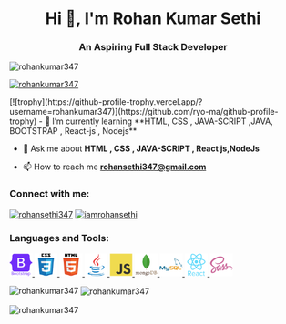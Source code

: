 <h1 align="center">Hi 👋, I'm Rohan Kumar Sethi</h1>
<h3 align="center">An Aspiring Full Stack Developer</h3>

<p align="left"> <img src="https://komarev.com/ghpvc/?username=rohankumar347&label=Profile%20views&color=0e75b6&style=flat" alt="rohankumar347" /> </p>


<p align="left"> <a href="https://github.com/ryo-ma/github-profile-trophy"><img src="https://github-profile-trophy.vercel.app/?username=rohankumar347" alt="rohankumar347" /></a> </p>
[![trophy](https://github-profile-trophy.vercel.app/?username=rohankumar347)](https://github.com/ryo-ma/github-profile-trophy)
- 🌱 I’m currently learning **HTML, CSS , JAVA-SCRIPT ,JAVA, BOOTSTRAP , React-js , Nodejs**

- 💬 Ask me about **HTML , CSS , JAVA-SCRIPT , React js,NodeJs**

- 📫 How to reach me **rohansethi347@gmail.com**

<h3 align="left">Connect with me:</h3>
<p align="left">
<a href="https://linkedin.com/in/rohansethi347" target="blank"><img align="center" src="https://raw.githubusercontent.com/rahuldkjain/github-profile-readme-generator/master/src/images/icons/Social/linked-in-alt.svg" alt="rohansethi347" height="30" width="40" /></a>
<a href="https://instagram.com/iamrohansethi" target="blank"><img align="center" src="https://raw.githubusercontent.com/rahuldkjain/github-profile-readme-generator/master/src/images/icons/Social/instagram.svg" alt="iamrohansethi" height="30" width="40" /></a>
</p>

<h3 align="left">Languages and Tools:</h3>
<p align="left"> <a href="https://getbootstrap.com" target="_blank" rel="noreferrer"> <img src="https://raw.githubusercontent.com/devicons/devicon/master/icons/bootstrap/bootstrap-plain-wordmark.svg" alt="bootstrap" width="40" height="40"/> </a> <a href="https://www.w3schools.com/css/" target="_blank" rel="noreferrer"> <img src="https://raw.githubusercontent.com/devicons/devicon/master/icons/css3/css3-original-wordmark.svg" alt="css3" width="40" height="40"/> </a> <a href="https://www.w3.org/html/" target="_blank" rel="noreferrer"> <img src="https://raw.githubusercontent.com/devicons/devicon/master/icons/html5/html5-original-wordmark.svg" alt="html5" width="40" height="40"/> </a> <a href="https://www.java.com" target="_blank" rel="noreferrer"> <img src="https://raw.githubusercontent.com/devicons/devicon/master/icons/java/java-original.svg" alt="java" width="40" height="40"/> </a> <a href="https://developer.mozilla.org/en-US/docs/Web/JavaScript" target="_blank" rel="noreferrer"> <img src="https://raw.githubusercontent.com/devicons/devicon/master/icons/javascript/javascript-original.svg" alt="javascript" width="40" height="40"/> </a> <a href="https://www.mongodb.com/" target="_blank" rel="noreferrer"> <img src="https://raw.githubusercontent.com/devicons/devicon/master/icons/mongodb/mongodb-original-wordmark.svg" alt="mongodb" width="40" height="40"/> </a> <a href="https://www.mysql.com/" target="_blank" rel="noreferrer"> <img src="https://raw.githubusercontent.com/devicons/devicon/master/icons/mysql/mysql-original-wordmark.svg" alt="mysql" width="40" height="40"/> </a> <a href="https://reactjs.org/" target="_blank" rel="noreferrer"> <img src="https://raw.githubusercontent.com/devicons/devicon/master/icons/react/react-original-wordmark.svg" alt="react" width="40" height="40"/> </a> <a href="https://sass-lang.com" target="_blank" rel="noreferrer"> <img src="https://raw.githubusercontent.com/devicons/devicon/master/icons/sass/sass-original.svg" alt="sass" width="40" height="40"/> </a> </p>

<p><img align="left" src="https://github-readme-stats.vercel.app/api/top-langs?username=rohankumar347&show_icons=true&locale=en&layout=compact" alt="rohankumar347" /></p>

<p>&nbsp;<img align="center" src="https://github-readme-stats.vercel.app/api?username=rohankumar347&show_icons=true&locale=en" alt="rohankumar347" /></p>

<p><img align="center" src="https://github-readme-streak-stats.herokuapp.com/?user=rohankumar347&" alt="rohankumar347" /></p>
